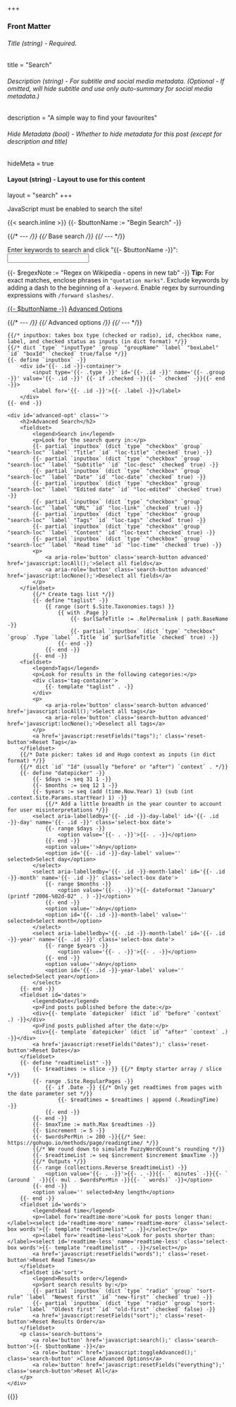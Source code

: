 +++
### Front Matter

###### Title (string) - Required.
title = "Search"

###### Description (string) - For subtitle and social media metadata. (Optional - If omitted, will hide subtitle and use only auto-summary for social media metadata.)
description = "A simple way to find your favourites"

###### Hide Metadata (bool) - Whether to hide metadata for this post (except for description and title)
hideMeta = true

#### Layout (string) - Layout to use for this content
layout = "search"
+++

<noscript>JavaScript must be enabled to search the site!</noscript>

{{< search.inline >}}
{{- $buttonName := "Begin Search" -}}

{{/* --- */}}
{{/* Base search */}}
{{/* --- */}}
<form class='js-only' action='javascript:search();'>
	<label for='search-input' >Enter keywords to search and click "{{- $buttonName -}}":</label>
	<input type='text' id='search-input' class='text-input long'/>
	<p class='search-tip'>
		{{- $regexNote := "Regex on Wikipedia - opens in new tab" -}}
		<b>Tip:</b> For exact matches, enclose phrases in <code>"quotation marks"</code>. Exclude keywords by adding a dash to the beginning of a <code>-keyword</code>. Enable regex by surrounding expressions with <code>/forward slashes/</code>.</p>
	<p id='error-box' class='error-box hidden'></p>
	<p class='search-buttons'>
		<a role='button' href='javascript:search();' class='search-button'>{{- $buttonName -}}</a>
		<a role='button' href='javascript:toggleAdvanced();' class='search-button' id='search-adv'>Advanced Options</a>
	</p>
	
{{/* --- */}}
{{/* Advanced options */}}
{{/* --- */}}	

	{{/* inputbox: takes box type (checked or radio), id, checkbox name, label, and checked status as inputs (in dict format) */}}
	{{/* dict `type` "inputType" `group` "groupName" `label` "boxLabel" `id` "boxId" `checked` true/false */}}
	{{- define `inputbox` -}}
		<div id='{{- .id -}}-container'>
			<input type='{{- .type -}}' id='{{- .id -}}' name='{{- .group -}}' value='{{- .id -}}' {{- if .checked -}}{{- ` checked` -}}{{- end -}}>
			<label for='{{- .id -}}'>{{- .label -}}</label>
		</div>
	{{- end -}}

	<div id='advanced-opt' class=''>
		<h2>Advanced Search</h2>
		<fieldset>
			<legend>Search in</legend>
			<p>Look for the search query in:</p>
			{{- partial `inputbox` (dict `type` "checkbox" `group` "search-loc" `label` "Title" `id` "loc-title" `checked` true) -}}
			{{- partial `inputbox` (dict `type` "checkbox" `group` "search-loc" `label` "Subtitle" `id` "loc-desc" `checked` true) -}}
			{{- partial `inputbox` (dict `type` "checkbox" `group` "search-loc" `label` "Date" `id` "loc-date" `checked` true) -}}
			{{- partial `inputbox` (dict `type` "checkbox" `group` "search-loc" `label` "Edited date" `id` "loc-edited" `checked` true) -}}
			{{- partial `inputbox` (dict `type` "checkbox" `group` "search-loc" `label` "URL" `id` "loc-link" `checked` true) -}}
			{{- partial `inputbox` (dict `type` "checkbox" `group` "search-loc" `label` "Tags" `id` "loc-tags" `checked` true) -}}
			{{- partial `inputbox` (dict `type` "checkbox" `group` "search-loc" `label` "Content" `id` "loc-text" `checked` true) -}}
			{{- partial `inputbox` (dict `type` "checkbox" `group` "search-loc" `label` "Read time" `id` "loc-time" `checked` true) -}}
			<p>
				<a aria-role='button' class='search-button advanced' href='javascript:locAll();'>Select all fields</a>
				<a aria-role='button' class='search-button advanced' href='javascript:locNone();'>Deselect all fields</a>
			</p>
		</fieldset>
			{{/* Create tags list */}}
			{{- define "taglist" -}}
				{{ range (sort $.Site.Taxonomies.tags) }}
					{{ with .Page }}
						{{- $urlSafeTitle := .RelPermalink | path.BaseName -}}
						{{- partial `inputbox` (dict `type` "checkbox" `group` .Type `label` .Title `id` $urlSafeTitle `checked` true) -}}
					{{- end -}}
				{{- end -}}
			{{- end -}}
		<fieldset>
			<legend>Tags</legend>
			<p>Look for results in the following categories:</p>
			<div class='tag-container'>
				{{- template "taglist" . -}}
			</div>
			<p>
				<a aria-role='button' class='search-button advanced' href='javascript:locAll();'>Select all tags</a>
				<a aria-role='button' class='search-button advanced' href='javascript:locNone();'>Deselect all tags</a>
			</p>
			<a href='javascript:resetFields("tags");' class='reset-button'>Reset Tags</a>
		</fieldset>
		{{/* Date picker: takes id and Hugo context as inputs (in dict format) */}}
		{{/* dict `id` "Id" (usually "before" or "after") `context` . */}}
		{{- define "datepicker" -}}
			{{- $days := seq 31 1 -}}
			{{- $months := seq 12 1 -}}
			{{- $years := seq (add (time.Now.Year) 1) (sub (int .context.Site.Params.startYear) 1) -}}
				{{/* Add a little breadth in the year counter to account for user misinterpretations */}}
			<select aria-labelledby='{{- .id -}}-day-label' id='{{- .id -}}-day' name='{{- .id -}}' class='select-box date'>
				{{- range $days -}}
					<option value='{{- . -}}'>{{- . -}}</option>
				{{- end -}}
				<option value=''>Any</option>
				<option id='{{- .id -}}-day-label' value='' selected>Select day</option>
			</select>
			<select aria-labelledby='{{- .id -}}-month-label' id='{{- .id -}}-month' name='{{- .id -}}' class='select-box date'>
				{{- range $months -}}
					<option value='{{- . -}}'>{{- dateFormat "January" (printf "2006-%02d-02" . ) -}}</option>
				{{- end -}}
				<option value=''>Any</option>
				<option id='{{- .id -}}-month-label' value='' selected>Select month</option>
			</select>
			<select aria-labelledby='{{- .id -}}-month-label' id='{{- .id -}}-year' name='{{- .id -}}' class='select-box date'>
				{{- range $years -}}
					<option value='{{- . -}}'>{{- . -}}</option>
				{{- end -}}
				<option value=''>Any</option>
				<option id='{{- .id -}}-year-label' value='' selected>Select year</option>
			</select>
		{{- end -}}
		<fieldset id='dates'>
			<legend>Date</legend>
			<p>Find posts published before the date:</p>
			<div>{{- template `datepicker` (dict `id` "before" `context` .) -}}</div>
			<p>Find posts published after the date:</p>
			<div>{{- template `datepicker` (dict `id` "after" `context` .) -}}</div>
			<a href='javascript:resetFields("dates");' class='reset-button'>Reset Dates</a>
		</fieldset>
		{{- define "readtimelist" -}}
			{{- $readtimes := slice -}} {{/* Empty starter array / slice */}}
			{{- range .Site.RegularPages -}}
				{{- if .Date -}} {{/* Only get readtimes from pages with the date parameter set */}}
					{{- $readtimes = $readtimes | append (.ReadingTime) -}}
				{{- end -}}
			{{- end -}}
			{{- $maxTime := math.Max $readtimes -}}
			{{- $increment := 5 -}}
			{{- $wordsPerMin := 200 -}}{{/* See: https://gohugo.io/methods/page/readingtime/ */}}
			{{/* We round down to simulate FuzzyWordCount's rounding */}}
			{{- $readtimeList := seq $increment $increment $maxTime -}}
			{{/* Outputs */}}
			{{- range (collections.Reverse $readtimeList) -}}
				<option value='{{- . -}}'>{{- . -}}{{- ` minutes` -}}{{- ` (around ` -}}{{- mul . $wordsPerMin -}}{{- ` words)` -}}</option>
			{{- end -}}
			<option value='' selected>Any length</option>
		{{- end -}}
		<fieldset id='words'>
			<legend>Read time</legend>
			<p><label for='readtime-more'>Look for posts longer than: </label><select id='readtime-more' name='readtime-more' class='select-box words'>{{- template "readtimelist" . -}}</select></p>
			<p><label for='readtime-less'>Look for posts shorter than: </label><select id='readtime-less' name='readtime-less' class='select-box words'>{{- template "readtimelist" . -}}</select></p>
			<a href='javascript:resetFields("words");' class='reset-button'>Reset Read Times</a>
		</fieldset>
		<fieldset id='sort'>
			<legend>Results order</legend>
			<p>Sort search results by:</p>
			{{- partial `inputbox` (dict `type` "radio" `group` "sort-rule" `label` "Newest first" `id` "new-first" `checked` true) -}}
			{{- partial `inputbox` (dict `type` "radio" `group` "sort-rule" `label` "Oldest first" `id` "old-first" `checked` false) -}}
			<a href='javascript:resetFields("sort");' class='reset-button'>Reset Results Order</a>
		</fieldset>
		<p class='search-buttons'>
			<a role='button' href='javascript:search();' class='search-button'>{{- $buttonName -}}</a>
			<a role='button' href='javascript:toggleAdvanced();' class='search-button' >Close Advanced Options</a>
			<a role='button' href='javascript:resetFields("everything");' class='search-button'>Reset All</a>
		</p>
	</div>
</form>
{{</ search.inline >}}
<div id='results-container'></div>
